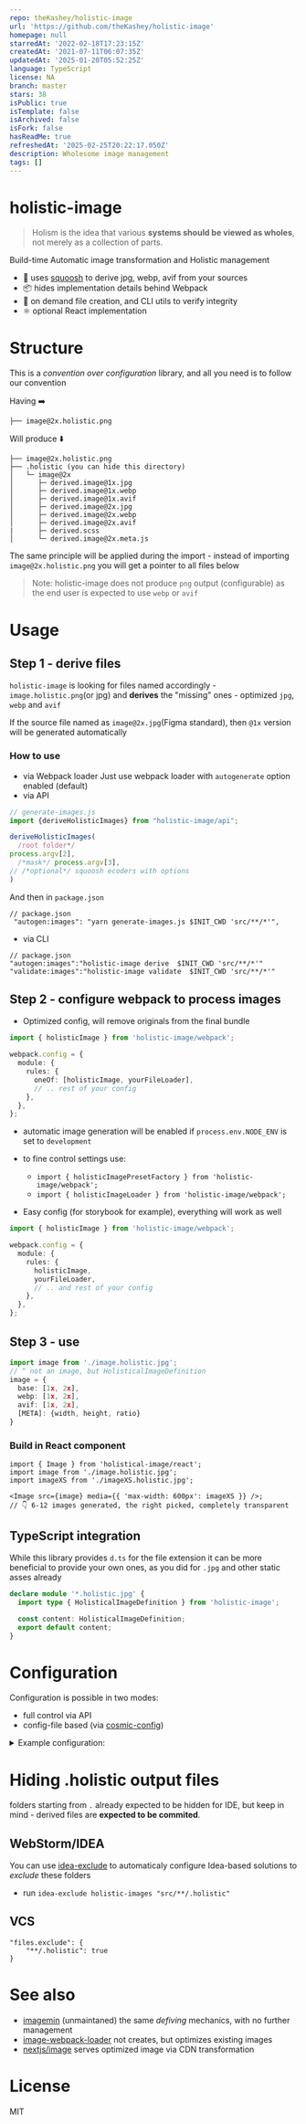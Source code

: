 ```yaml
---
repo: theKashey/holistic-image
url: 'https://github.com/theKashey/holistic-image'
homepage: null
starredAt: '2022-02-18T17:23:15Z'
createdAt: '2021-07-11T06:07:35Z'
updatedAt: '2025-01-20T05:52:25Z'
language: TypeScript
license: NA
branch: master
stars: 38
isPublic: true
isTemplate: false
isArchived: false
isFork: false
hasReadMe: true
refreshedAt: '2025-02-25T20:22:17.050Z'
description: Wholesome image management
tags: []
---
```


# holistic-image

> Holism is the idea that various **systems should be viewed as wholes**, not merely as a collection of parts.

Build-time Automatic image transformation and Holistic management

- 🍊 uses [squoosh](https://github.com/GoogleChromeLabs/squoosh/tree/dev/libsquoosh) to derive jpg, webp, avif from your
  sources
- 📦 hides implementation details behind Webpack
- 🤖 on demand file creation, and CLI utils to verify integrity
- ⚛️ optional React implementation

# Structure

This is a _convention over configuration_ library, and all you need is to follow our convention

Having ➡️

```
├── image@2x.holistic.png
```

️Will produce ⬇️

```
├── image@2x.holistic.png
├── .holistic (you can hide this directory)
│   └─ image@2x
│      ├─ derived.image@1x.jpg
│      ├─ derived.image@1x.webp
│      ├─ derived.image@1x.avif
│      ├─ derived.image@2x.jpg
│      ├─ derived.image@2x.webp
│      ├─ derived.image@2x.avif
|      ├─ derived.scss
│      └─ derived.image@2x.meta.js
```

The same principle will be applied during the import - instead of importing `image@2x.holistic.png` you will get a
pointer to all files below

> Note: holistic-image does not produce `png` output (configurable) as the end user is expected to use `webp` or `avif`

# Usage

## Step 1 - derive files

`holistic-image` is looking for files named accordingly - `image.holistic.png`(or jpg) and **derives**
the "missing" ones - optimized `jpg`, `webp` and `avif`

If the source file named as `image@2x.jpg`(Figma standard), then `@1x` version will be generated automatically

### How to use

- via Webpack loader Just use webpack loader with `autogenerate` option enabled (default)
- via API

```ts
// generate-images.js
import {deriveHolisticImages} from "holistic-image/api";

deriveHolisticImages(
  /root folder*/
process.argv[2],
  /*mask*/ process.argv[3],
// /*optional*/ squoosh ecoders with options
)
```

And then in `package.json`

```
// package.json
 "autogen:images": "yarn generate-images.js $INIT_CWD 'src/**/*'",
```

- via CLI

```
// package.json
"autogen:images":"holistic-image derive  $INIT_CWD 'src/**/*'"
"validate:images":"holistic-image validate  $INIT_CWD 'src/**/*'"
```

## Step 2 - configure webpack to process images

- Optimized config, will remove originals from the final bundle

```ts
import { holisticImage } from 'holistic-image/webpack';

webpack.config = {
  module: {
    rules: {
      oneOf: [holisticImage, yourFileLoader],
      // .. rest of your config
    },
  },
};
```

- automatic image generation will be enabled if `process.env.NODE_ENV` is set to `development`
- to fine control settings use:

  - `import { holisticImagePresetFactory } from 'holistic-image/webpack';`
  - `import { holisticImageLoader } from 'holistic-image/webpack';`

- Easy config (for storybook for example), everything will work as well

```ts
import { holisticImage } from 'holistic-image/webpack';

webpack.config = {
  module: {
    rules: {
      holisticImage,
      yourFileLoader,
      // .. and rest of your config
    },
  },
};
```

## Step 3 - use

```ts
import image from './image.holistic.jpg';
// ^ not an image, but HolisticalImageDefinition
image = {
  base: [1x, 2x],
  webp: [1x, 2x],
  avif: [1x, 2x],
  [META]: {width, height, ratio}
}
```

### Build in React component

```tsx
import { Image } from 'holistical-image/react';
import image from './image.holistic.jpg';
import imageXS from './imageXS.holistic.jpg';

<Image src={image} media={{ 'max-width: 600px': imageXS }} />;
// 👇 6-12 images generated, the right picked, completely transparent
```

## TypeScript integration

While this library provides `d.ts` for the file extension it can be more beneficial to provide your own ones, as you did
for `.jpg` and other static asses already

```ts
declare module '*.holistic.jpg' {
  import type { HolisticalImageDefinition } from 'holistic-image';

  const content: HolisticalImageDefinition;
  export default content;
}
```

# Configuration

Configuration is possible in two modes:

- full control via API
- config-file based (via [cosmic-config](https://github.com/davidtheclark/cosmiconfig))

<details>
<summary>Example configuration:</summary>

> `.holistic-imagerc.yaml` (can be json or js as well)

```yml
# derived from https://github.com/GoogleChromeLabs/squoosh/blob/61de471e52147ecdc8ff674f3fcd3bbf69bb214a/libsquoosh/src/codecs.ts
---
jpg:
  use: mozjpeg
  # with default 75
  options:
    - quality: 80 # for scale 1x
    - quality: 70 # for scale 2x
webp:
  use: webp
  # with default 75
  options:
    - quality: 85
      method: 6
avif:
  use: avif
  # with default 33
  options:
    - cqLevel: 20
      effort: 5
    - cqLevel: 28
      effort: 5
```

</details>

# Hiding .holistic output files

folders starting from `.` already expected to be hidden for IDE, but keep in mind - derived files are **expected to be
commited**.

## WebStorm/IDEA

You can use [idea-exclude](https://github.com/theKashey/idea-exclude) to automaticaly configure Idea-based solutions
to _exclude_ these folders

- run `idea-exclude holistic-images "src/**/.holistic"`

## VCS

```
"files.exclude": {
    "**/.holistic": true
}
```

# See also

- [imagemin](https://github.com/imagemin/imagemin) (unmaintaned) the same _defiving_ mechanics, with no further
  management
- [image-webpack-loader](https://github.com/tcoopman/image-webpack-loader) not creates, but optimizes existing images
- [nextjs/image](https://nextjs.org/docs/api-reference/next/image) serves optimized image via CDN transformation

# License

MIT
